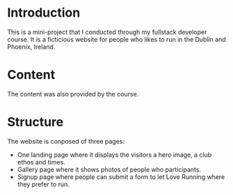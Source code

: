 # Introduction

This is a mini-project that I conducted through my fullstack developer course. It is a ficticious website for people who likes to run in the Dublin and Phoenix, Ireland.

# Content

The content was also provided by the course.

# Structure

The website is conposed of three pages: 

 - One landing page where it displays the visitors a hero image, a club ethos and times.
 - Gallery page where it shows photos of people who participants.
 - Signup page where people can submit a form to let Love Running where they prefer to run.